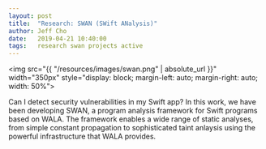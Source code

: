 ```yaml
---
layout: post
title:  "Research: SWAN (SWift ANalysis)"
author: Jeff Cho
date:   2019-04-21 10:40:00
tags:   research swan projects active
---
```

  
  <img src="{{ "/resources/images/swan.png" | absolute_url }}" width="350px" style="display: block; margin-left: auto; margin-right: auto; width: 50%">
  
  Can I detect security vulnerabilities in my Swift app? In this work, we have been developing SWAN, a program analysis framework for Swift programs based on WALA. The framework enables a wide range of static analyses, from simple constant propagation to sophisticated taint anlaysis using the powerful infrastructure that WALA provides.